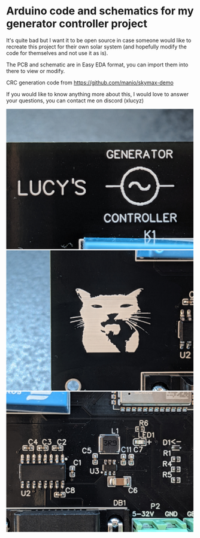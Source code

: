 # Arduino code and schematics for my generator controller project


It's quite bad but I want it to be open source in case someone would like to recreate this project for their own solar system (and hopefully modify the code for themselves and not use it as is).

The PCB and schematic are in Easy EDA format, you can import them into there to view or modify.

CRC generation code from https://github.com/manio/skymax-demo

If you would like to know anything more about this, I would love to answer your questions, you can contact me on discord (xlucyz)

<img src="images/silkscreen.jpg" alt="" width="500"/>
<img src="images/silkscreen1.jpg" alt="" width="500"/>
<img src="images/components.jpg" alt="" width="500"/>
